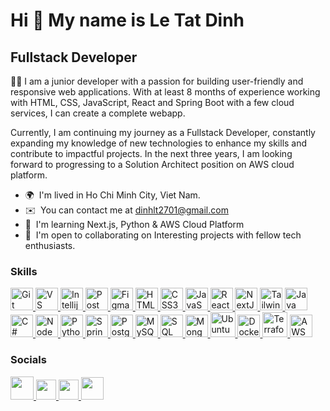 # Hi 👋 My name is Le Tat Dinh #

## Fullstack Developer #

🧑‍💻 I am a junior developer with a passion for building user-friendly and responsive web applications. With at least 8 months of experience working with HTML, CSS, JavaScript, React and Spring Boot with a few cloud services, I can create a complete webapp.

Currently, I am continuing my journey as a Fullstack Developer, constantly expanding my knowledge of new technologies to enhance my skills and contribute to impactful projects. In the next three years, I am looking forward to progressing to a Solution Architect position on AWS cloud platform.

* 🌍  I'm lived in Ho Chi Minh City, Viet Nam.
* ✉️  You can contact me at [dinhlt2701@gmail.com](mailto:levanisarishvili322@gmail.com)
* 🧠  I'm learning Next.js, Python & AWS Cloud Platform
* 🤝  I'm open to collaborating on Interesting projects with fellow tech enthusiasts.

### Skills ###

<a href="https://git-scm.com/" target="_blank" rel="noreferrer">
    <img src="https://raw.githubusercontent.com/danielcranney/readme-generator/main/public/icons/skills/git-colored.svg"
        width="36" height="36" alt="Git" />
</a>
<a href="https://code.visualstudio.com/" target="_blank" rel="noreferrer">
    <img src="https://upload.wikimedia.org/wikipedia/commons/thumb/9/9a/Visual_Studio_Code_1.35_icon.svg/800px-Visual_Studio_Code_1.35_icon.svg.png"
        width="36" height="36" alt="VS Code" />
</a>
<a href="https://www.jetbrains.com/idea/download/?section=windows" target="_blank" rel="noreferrer">
    <img src="https://encrypted-tbn0.gstatic.com/images?q=tbn:ANd9GcT8fbwusxe4WMoRjHlWi_5QYN5VlDqZmwXDgQ&s" width="36"
        height="36" alt="Intellij" />
</a>
<a href="https://www.postman.com/" target="_blank" rel="noreferrer">
    <img src="https://res.cloudinary.com/postman/image/upload/t_team_logo_pubdoc/v1/team/2893aede23f01bfcbd2319326bc96a6ed0524eba759745ed6d73405a3a8b67a8"
        width="36" height="36" alt="Postman" />
</a>
<a href="https://www.figma.com/" target="_blank" rel="noreferrer">
    <img src="https://raw.githubusercontent.com/danielcranney/readme-generator/main/public/icons/skills/figma-colored.svg"
        width="36" height="36" alt="Figma" />
</a>
<a href="https://code.visualstudio.com/" target="_blank" rel="noreferrer">
    <img src="https://raw.githubusercontent.com/danielcranney/readme-generator/main/public/icons/skills/html5-colored.svg"
        width="36" height="36" alt="HTML5" />
</a>
<a href="https://www.w3.org/TR/CSS/#css" target="_blank" rel="noreferrer">
    <img src="https://raw.githubusercontent.com/danielcranney/readme-generator/main/public/icons/skills/css3-colored.svg"
        width="36" height="36" alt="CSS3" />
</a>
<a href="https://res.cloudinary.com/postman/image/upload/t_team_logo_pubdoc/v1/team/2893aede23f01bfcbd2319326bc96a6ed0524eba759745ed6d73405a3a8b67a8"
    target="_blank" rel="noreferrer">
    <img src="https://raw.githubusercontent.com/danielcranney/readme-generator/main/public/icons/skills/javascript-colored.svg"
        width="36" height="36" alt="JavaScript" />
</a>
<a href="https://reactjs.org/" target="_blank" rel="noreferrer">
    <img src="https://raw.githubusercontent.com/danielcranney/readme-generator/main/public/icons/skills/react-colored.svg"
        width="36" height="36" alt="React" />
</a>
<a href="https://nextjs.org/docs" target="_blank" rel="noreferrer">
    <img src="https://raw.githubusercontent.com/danielcranney/readme-generator/main/public/icons/skills/nextjs-colored.svg"
        width="36" height="36" alt="NextJs" />
</a>
<a href="https://tailwindcss.com/" target="_blank" rel="noreferrer">
    <img src="https://raw.githubusercontent.com/danielcranney/readme-generator/main/public/icons/skills/tailwindcss-colored.svg"
        width="36" height="36" alt="TailwindCSS" />
</a>

<a href="https://www.java.com/" target="_blank" rel="noreferrer">
    <img src="https://banner2.cleanpng.com/20181126/zpf/kisspng-java-scalable-vector-graphics-computer-software-lo-reveal-js-the-html-presentation-framework-1713918309448.webp"
        width="36" height="36" alt="Java" />
</a>
<a href="https://learn.microsoft.com/vi-vn/dotnet/csharp/programming-guide/concepts/" target="_blank" rel="noreferrer">
    <img src="https://banner2.cleanpng.com/20180831/iua/kisspng-c-programming-language-logo-microsoft-visual-stud-atlas-portfolio-1713945971245.webp"
        width="36" height="36" alt="C#" />
</a>
<a href="https://nodejs.org/en" target="_blank" rel="noreferrer">
    <img src="https://banner2.cleanpng.com/20180821/zwc/39e9b8bbcc5ea47a102ee953d70ff430.webp" width="36" height="36"
        alt="NodeJs" />
</a>
<a href="https://www.python.org/" target="_blank" rel="noreferrer">
    <img src="https://quantumzeitgeist.com/wp-content/uploads/pythoned.png" width="36" height="36" alt="Python" />
</a>
<a href="https://spring.io/projects/spring-boot" target="_blank" rel="noreferrer">
    <img src="https://images-cdn.openxcell.com/wp-content/uploads/2024/07/25070933/springboot-inner.svg" width="36"
        height="36" alt="Spring Boot" />
</a>
<a href="https://www.postgresql.org/" target="_blank" rel="noreferrer">
            <img src="https://raw.githubusercontent.com/danielcranney/readme-generator/main/public/icons/skills/postgresql-colored.svg"
                width="36" height="36" alt="PostgreSQL" />
        </a>
<a href="https://www.mysql.com/" target="_blank" rel="noreferrer">
            <img src="https://pipedream.com/s.v0/app_1YMhwo/logo/orig" width="36" height="36" alt="MySQL" />
        </a>
<a href="https://www.mysql.com/" target="_blank" rel="noreferrer">
            <img src="https://banner2.cleanpng.com/20180805/xgo/93261fdbdda2d37443bab5dcdc33365c.webp" width="36" height="36"
                alt="SQL Server" />
        </a>
        <a href="https://www.mongodb.com/" target="_blank" rel="noreferrer">
            <img src="https://w7.pngwing.com/pngs/956/695/png-transparent-mongodb-original-wordmark-logo-icon-thumbnail.png" width="36" height="36"
                alt="MongoDB" />
        </a>
  
<a href="https://ubuntu.com/download" target="_blank" rel="noreferrer">
            <img src="https://tltvietnam.vn/upload/images/ubuntu-server-4.jpg" width="40" height="40" alt="Ubuntu" />
        </a>
<a href="https://www.docker.com/" target="_blank" rel="noreferrer">
            <img src="https://homepage-media.s3.ap-southeast-1.amazonaws.com/wp-content/uploads/2021/01/28133406/docker-banner.png"
                width="36" height="36" alt="Docker" />
        </a>
<a href="https://www.terraform.io/" target="_blank" rel="noreferrer">
            <img src="https://huongdanjava.com/wp-content/uploads/2023/04/terraform.png" width="40" height="40"
                alt="Terraform" />
        </a> 
        <a href="https://aws.amazon.com/vi/" target="_blank" rel="noreferrer">
            <img src="https://media.licdn.com/dms/image/D4D12AQEmC2CSTK0unw/article-cover_image-shrink_600_2000/0/1691964348159?e=2147483647&v=beta&t=UA2DD5lAEDP28NHD9BRZIoriUAdwNxY8P465qku8lNY"
                width="36" height="36" alt="AWS" />
        </a>
 
### Socials ###

<a href="+84943483739" target="_blank" rel="noreferrer">
        <img src="https://upload.wikimedia.org/wikipedia/commons/thumb/6/6b/WhatsApp.svg/1022px-WhatsApp.svg.png"
            width="37" height="37" />
    </a> 
<a href="https://github.com/dinh-le2701" target="_blank" rel="noreferrer">
        <img src="https://raw.githubusercontent.com/danielcranney/readme-generator/main/public/icons/socials/github.svg"
            width="32" height="32" />
    </a>
    <a href="https://www.linkedin.com/in/dinh-le-60454427a/" target="_blank" rel="noreferrer">
        <img src="https://raw.githubusercontent.com/danielcranney/readme-generator/main/public/icons/socials/linkedin.svg"
            width="32" height="32" />
    </a>
<a href="https://www.credly.com/users/cdrdle141931" target="_blank" rel="noreferrer">
    <img src="https://images.credly.com/images/c4689f29-3940-42ca-823e-340ea05dd936/blob" width="36" height="36" />
    </a>
    
